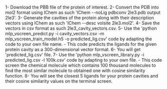 
1- Download the PBB file of the protein of interest.
2- Convert the PDB into mol2 format using IChem as such 'IChem --noLig pdbconv 2le3.pdb output 2le3'.
3- Generate the cavities of the protein along with their description vectors using IChem as such 'IChem --desc volsite 2le3.mol2'.
4- Save the vectors in csv format as such 2le3_cavity_vectors.csv.
5- Use the 'python mlp_vscreen_predict.py -i cavity_vectors.csv -m mlp_vscreen_train_model.h5 -o predicted_lig.csv' code by adapting the code to your own file name. - This code predicts the ligands for the given protein cavity as a 300-dimensional vector format.
6- You will get 'predicted_lig.csv' file.
7- Use the 'python mlp_vscreen_library.py -i predicted_lig.csv -l 100k.csv' code by adapting to your own file. - This code screen the chemical molecule which contains 100 thousand molecules to find the most similar molecule to obtained one with cosine similarity function.
8- You will see the closest 5 ligands for your protein cavities and their cosine similarity values on the terminal screen.
